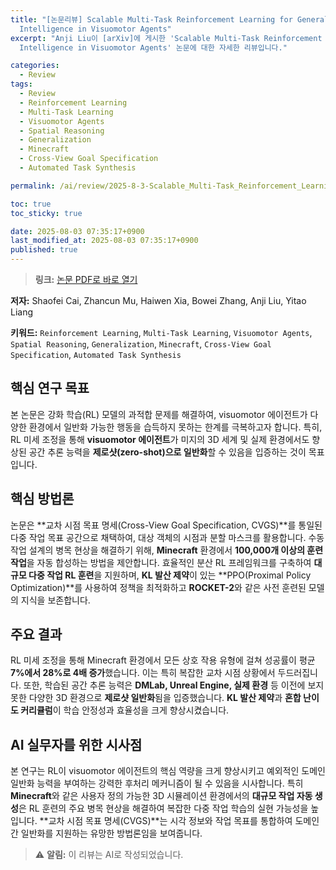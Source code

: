 ```yaml
---
title: "[논문리뷰] Scalable Multi-Task Reinforcement Learning for Generalizable Spatial
  Intelligence in Visuomotor Agents"
excerpt: "Anji Liu이 [arXiv]에 게시한 'Scalable Multi-Task Reinforcement Learning for Generalizable Spatial
  Intelligence in Visuomotor Agents' 논문에 대한 자세한 리뷰입니다."

categories:
  - Review
tags:
  - Review
  - Reinforcement Learning
  - Multi-Task Learning
  - Visuomotor Agents
  - Spatial Reasoning
  - Generalization
  - Minecraft
  - Cross-View Goal Specification
  - Automated Task Synthesis

permalink: /ai/review/2025-8-3-Scalable_Multi-Task_Reinforcement_Learning_for_Generalizable_Spatial__Intelligence_in_Visuomotor_Agents/

toc: true
toc_sticky: true

date: 2025-08-03 07:35:17+0900
last_modified_at: 2025-08-03 07:35:17+0900
published: true
---
```

> **링크:** [논문 PDF로 바로 열기](https://arxiv.org/abs/2507.23698)

**저자:** Shaofei Cai, Zhancun Mu, Haiwen Xia, Bowei Zhang, Anji Liu, Yitao Liang

**키워드:** `Reinforcement Learning`, `Multi-Task Learning`, `Visuomotor Agents`, `Spatial Reasoning`, `Generalization`, `Minecraft`, `Cross-View Goal Specification`, `Automated Task Synthesis`

## 핵심 연구 목표
본 논문은 강화 학습(RL) 모델의 과적합 문제를 해결하여, visuomotor 에이전트가 다양한 환경에서 일반화 가능한 행동을 습득하지 못하는 한계를 극복하고자 합니다. 특히, RL 미세 조정을 통해 **visuomotor 에이전트**가 미지의 3D 세계 및 실제 환경에서도 향상된 공간 추론 능력을 **제로샷(zero-shot)으로 일반화**할 수 있음을 입증하는 것이 목표입니다.

## 핵심 방법론
논문은 **교차 시점 목표 명세(Cross-View Goal Specification, CVGS)**를 통일된 다중 작업 목표 공간으로 채택하여, 대상 객체의 시점과 분할 마스크를 활용합니다. 수동 작업 설계의 병목 현상을 해결하기 위해, **Minecraft** 환경에서 **100,000개 이상의 훈련 작업**을 자동 합성하는 방법을 제안합니다. 효율적인 분산 RL 프레임워크를 구축하여 **대규모 다중 작업 RL 훈련**을 지원하며, **KL 발산 제약**이 있는 **PPO(Proximal Policy Optimization)**를 사용하여 정책을 최적화하고 **ROCKET-2**와 같은 사전 훈련된 모델의 지식을 보존합니다.

## 주요 결과
RL 미세 조정을 통해 Minecraft 환경에서 모든 상호 작용 유형에 걸쳐 성공률이 평균 **7%에서 28%로 4배 증가**했습니다. 이는 특히 복잡한 교차 시점 상황에서 두드러집니다. 또한, 학습된 공간 추론 능력은 **DMLab, Unreal Engine, 실제 환경** 등 이전에 보지 못한 다양한 3D 환경으로 **제로샷 일반화**됨을 입증했습니다. **KL 발산 제약**과 **혼합 난이도 커리큘럼**이 학습 안정성과 효율성을 크게 향상시켰습니다.

## AI 실무자를 위한 시사점
본 연구는 RL이 visuomotor 에이전트의 핵심 역량을 크게 향상시키고 예외적인 도메인 일반화 능력을 부여하는 강력한 후처리 메커니즘이 될 수 있음을 시사합니다. 특히 **Minecraft**와 같은 사용자 정의 가능한 3D 시뮬레이션 환경에서의 **대규모 작업 자동 생성**은 RL 훈련의 주요 병목 현상을 해결하여 복잡한 다중 작업 학습의 실현 가능성을 높입니다. **교차 시점 목표 명세(CVGS)**는 시각 정보와 작업 목표를 통합하여 도메인 간 일반화를 지원하는 유망한 방법론임을 보여줍니다.

> ⚠️ **알림:** 이 리뷰는 AI로 작성되었습니다.
